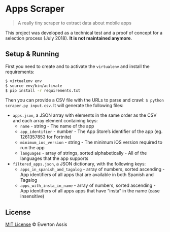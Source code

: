 # Apps Scraper

> A really tiny scraper to extract data about mobile apps

This project was developed as a technical test and a proof of concept for a selection process (July 2018).
**It is not maintained anymore**.

## Setup & Running

First you need to create and to activate the `virtualenv` and install the requirements:

```sh
$ virtualenv env
$ source env/bin/activate
$ pip install -r requirements.txt
```

Then you can provide a CSV file with the URLs to parse and crawl: `$ python scraper.py input.csv`. It will generate
the following files:

* `apps.json`, a JSON array with elements in the same order as the CSV and each array element containing keys:
    - `name` - string - The name of the app
    - `app_identifier` - number - The App Store’s identifier of the app (eg. 1261357853 for Fortnite)
    - `minimum_ios_version` - string - The minimum iOS version required to run the app
    - `languages` - array of strings, sorted alphabetically - All of the languages that the app supports
* `filtered_apps.json`, a JSON dictionary, with the following keys:
    - `apps_in_spanish_and_tagalog` - array of numbers, sorted ascending - App identifiers of all apps that
    are available in both Spanish and Tagalog
    - `apps_with_insta_in_name` - array of numbers, sorted ascending - App identifiers of all apps apps that
    have “insta” in the name (case insensitive)

## License

[MIT License](http://earaujoassis.mit-license.org/) &copy; Ewerton Assis
